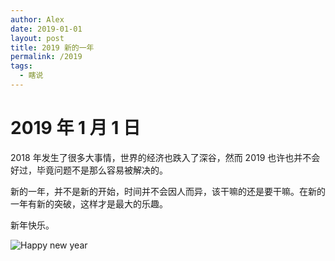 ```yaml
---
author: Alex
date: 2019-01-01
layout: post
title: 2019 新的一年
permalink: /2019
tags: 
  - 瞎说
---
```


# 2019 年 1 月 1 日

2018 年发生了很多大事情，世界的经济也跌入了深谷，然而 2019 也许也并不会好过，毕竟问题不是那么容易被解决的。

新的一年，并不是新的开始，时间并不会因人而异，该干嘛的还是要干嘛。在新的一年有新的突破，这样才是最大的乐趣。

新年快乐。

![Happy new year](/assets/images/stickers/new-year.jpg)